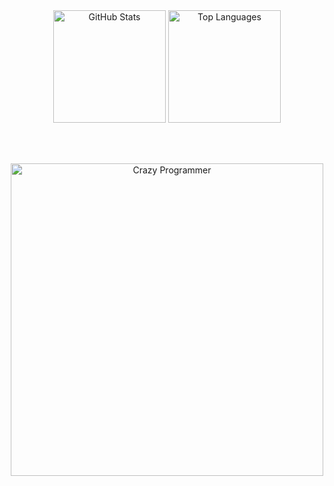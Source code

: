 

<div align="center">
  
  <!-- GitHub Stats in same row -->
  <img height="180em" src="https://github-readme-stats.vercel.app/api?username=aboubakr-jelloulat&show_icons=true&theme=github_dark&include_all_commits=true&count_private=true&hide_border=true&bg_color=0d1117&title_color=58a6ff&text_color=c9d1d9&icon_color=f85149" alt="GitHub Stats" />
  <img height="180em" src="https://github-readme-stats.vercel.app/api/top-langs/?username=aboubakr-jelloulat&langs_count=12&layout=compact&theme=github_dark&hide_border=true&bg_color=0d1117&title_color=58a6ff&text_color=c9d1d9&card_width=350" alt="Top Languages" />
  
  <br><br>
  
  <!-- Crazy Programmer GIF at bottom -->
  <img src="https://media.giphy.com/media/13HgwGsXF0aiGY/giphy.gif" width="500" alt="Crazy Programmer" />
  
</div>

